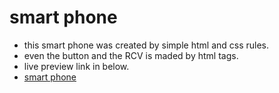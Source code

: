 # smart phone
* this smart phone was created by simple html and css rules.
* even the button and the RCV is maded by html tags.
* live preview link in below.
* [ smart phone ](https://zemmex.github.io/smart-phone)
